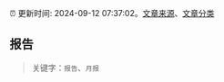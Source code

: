 :alarm_clock: 更新时间: 2024-09-12 07:37:02。[文章来源](/README.md)、[文章分类](/TAGS.md)

## 报告


> 关键字：`报告`、`月报`



